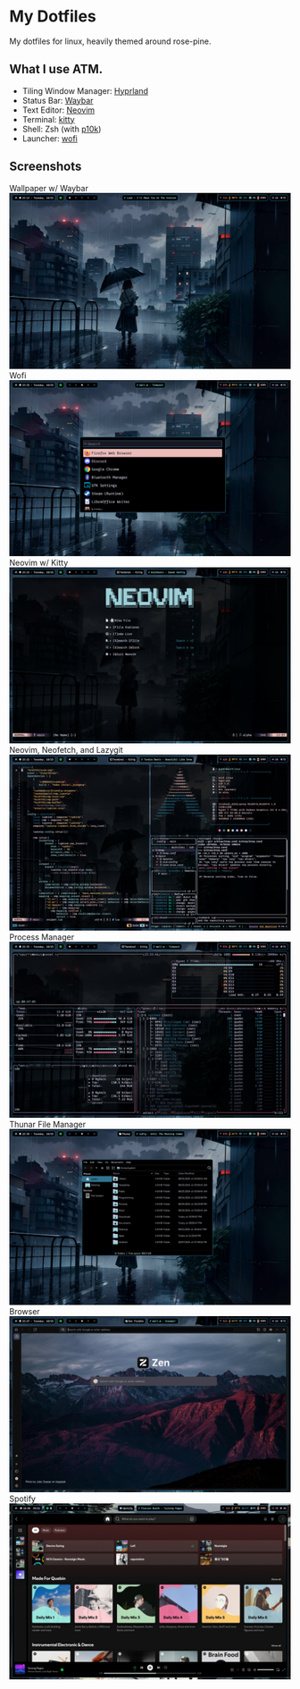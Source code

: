 # My Dotfiles
My dotfiles for linux, heavily themed around rose-pine.

## What I use ATM.
- Tiling Window Manager: [Hyprland](https://hyprland.org/)
- Status Bar: [Waybar](https://github.com/Alexays/Waybar)
- Text Editor: [Neovim](https://github.com/neovim/neovim)
- Terminal: [kitty](https://github.com/kovidgoyal/kitty)
- Shell: Zsh (with [p10k](https://github.com/romkatv/powerlevel10k))
- Launcher: [wofi](https://hg.sr.ht/~scoopta/wofi)

## Screenshots
Wallpaper w/ Waybar
![image](assets/images/desktop.png)
Wofi
![image](assets/images/wofi.png)
Neovim w/ Kitty
![image](assets/images/editor.png)
Neovim, Neofetch, and Lazygit
![image](assets/images/environment.png)
Process Manager
![image](assets/images/btop.png)
Thunar File Manager
![image](assets/images/thunar.png)
Browser
![image](assets/images/browser.png)
Spotify
![image](assets/images/spotify.png)
